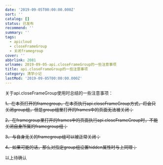 ```yaml
---
date: '2019-09-05T00:00:00.000Z'
sort: ''
catalog: []
status: 已发布
recommend: ''
summary: ''
tags:
  - apicloud
  - closeFrameGroup
  - 关闭framegroup
cover: ''
abbrlink: 2081
urlname: 2019-09-05-api.closeFrameGroup的一些注意事项
title: api.closeFrameGroup的一些注意事项
category: 清学小记
lastMod: '2019-09-05T00:00:00.000Z'
---
```


关于api.closeFrameGroup使用时总结的一些注意事项：


~~1、在本页打开的framegroup，在本页执行api.closeFrameGroup方式，将会只关闭group组，但是group组里打开的frames中的页面无法被关闭；~~


~~2、在framegroup里打开的frames中的页面执行api.closeFrameGroup时，不能关闭自身所属的framegroup组；~~


~~3、与自身无关的framegroup组可以被正常关闭；~~


~~4、如果可能的话，那么对指定group组设置hidden属性时与上同理；~~


以上待确认

